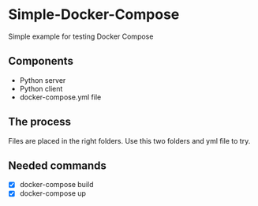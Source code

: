 # Simple-Docker-Compose
Simple example for testing Docker Compose

## Components
- Python server
- Python client
- docker-compose.yml file

## The process

Files are placed in the right folders. Use this two folders and yml file to try.

## Needed commands

- [x] docker-compose build
- [x] docker-compose up
